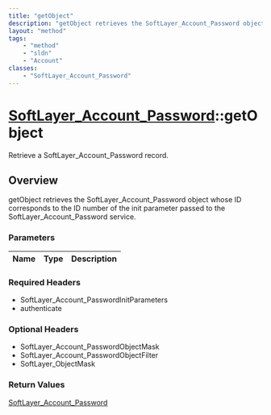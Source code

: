 ```yaml
---
title: "getObject"
description: "getObject retrieves the SoftLayer_Account_Password object whose ID corresponds to the ID number of the init parameter pa... "
layout: "method"
tags:
    - "method"
    - "sldn"
    - "Account"
classes:
    - "SoftLayer_Account_Password"
---
```

# [SoftLayer_Account_Password](/reference/services/SoftLayer_Account_Password)::getObject

Retrieve a SoftLayer_Account_Password record.


## Overview 
getObject retrieves the SoftLayer_Account_Password object whose ID corresponds to the ID number of the init parameter passed to the SoftLayer_Account_Password service. 

### Parameters 
|Name | Type | Description |
| --- | --- | --- |


### Required Headers
* SoftLayer_Account_PasswordInitParameters
* authenticate

### Optional Headers
* SoftLayer_Account_PasswordObjectMask
* SoftLayer_Account_PasswordObjectFilter
* SoftLayer_ObjectMask

### Return Values
<a href='/reference/datatypes/SoftLayer_Account_Password'>SoftLayer_Account_Password </a>


